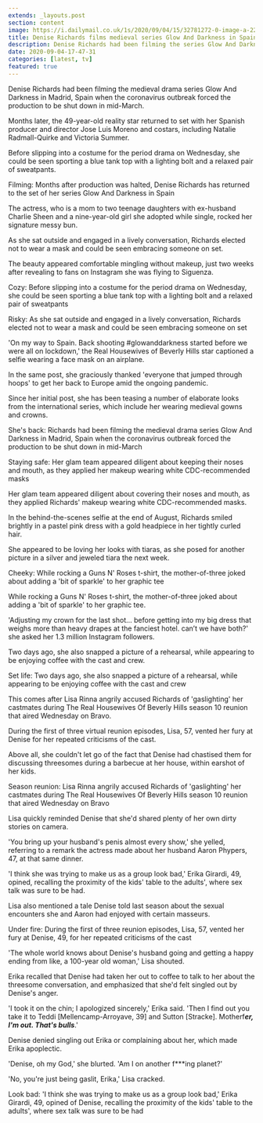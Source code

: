 ```yaml
---
extends: _layouts.post
section: content
image: https://i.dailymail.co.uk/1s/2020/09/04/15/32781272-0-image-a-22_1599231570158.jpg 
title: Denise Richards films medieval series Glow And Darkness in Spain 
description: Denise Richards had been filming the series Glow And Darkness in Madrid, Spain when the coronavirus outbreak forced the production to be shut down in mid-March. 
date: 2020-09-04-17-47-31 
categories: [latest, tv] 
featured: true 
--- 
```

Denise Richards had been filming the medieval drama series Glow And Darkness in Madrid, Spain when the coronavirus outbreak forced the production to be shut down in mid-March.  

Months later, the 49-year-old reality star returned to set with her Spanish producer and director Jose Luis Moreno and costars, including Natalie Radmall-Quirke and Victoria Summer. 

Before slipping into a costume for the period drama on Wednesday, she could be seen sporting a blue tank top with a lighting bolt and a relaxed pair of sweatpants. 

Filming: Months after production was halted, Denise Richards has returned to the set of her series Glow And Darkness in Spain

The actress, who is a mom to two teenage daughters with ex-husband Charlie Sheen and a nine-year-old girl she adopted while single, rocked her signature messy bun. 

As she sat outside and engaged in a lively conversation, Richards elected not to wear a mask and could be seen embracing someone on set.  

The beauty appeared comfortable mingling without makeup, just two weeks after revealing to fans on Instagram she was flying to Siguenza. 

Cozy: Before slipping into a costume for the period drama on Wednesday, she could be seen sporting a blue tank top with a lighting bolt and a relaxed pair of sweatpants

Risky: As she sat outside and engaged in a lively conversation, Richards elected not to wear a mask and could be seen embracing someone on set

'On my way to Spain. Back shooting #glowanddarkness started before we were all on lockdown,' the Real Housewives of Beverly Hills star captioned a selfie wearing a face mask on an airplane. 

In the same post, she graciously thanked 'everyone that jumped through hoops' to get her back to Europe amid the ongoing pandemic. 

Since her initial post, she has been teasing a number of elaborate looks from the international series, which include her wearing medieval gowns and crowns. 

She's back: Richards had been filming the medieval drama series Glow And Darkness in Madrid, Spain when the coronavirus outbreak forced the production to be shut down in mid-March

Staying safe: Her glam team appeared diligent about keeping their noses and mouth, as they applied her makeup wearing white CDC-recommended masks

Her glam team appeared diligent about covering their noses and mouth, as they applied Richards' makeup wearing white CDC-recommended masks. 

In the behind-the-scenes selfie at the end of August, Richards smiled brightly in a pastel pink dress with a gold headpiece in her tightly curled hair.  

She appeared to be loving her looks with tiaras, as she posed for another picture in a silver and jeweled tiara the next week.  

Cheeky: While rocking a Guns N' Roses t-shirt, the mother-of-three joked about adding a 'bit of sparkle' to her graphic tee

While rocking a Guns N' Roses t-shirt, the mother-of-three joked about adding a 'bit of sparkle' to her graphic tee. 

'Adjusting my crown for the last shot... before getting into my big dress that weighs more than heavy drapes at the fanciest hotel. can’t we have both?' she asked her 1.3 million Instagram followers. 

Two days ago, she also snapped a picture of a rehearsal, while appearing to be enjoying coffee with the cast and crew.  

Set life: Two days ago, she also snapped a picture of a rehearsal, while appearing to be enjoying coffee with the cast and crew

This comes after Lisa Rinna angrily accused Richards of 'gaslighting' her castmates during The Real Housewives Of Beverly Hills season 10 reunion that aired Wednesday on Bravo.

During the first of three virtual reunion episodes, Lisa, 57, vented her fury at Denise for her repeated criticisms of the cast.

Above all, she couldn't let go of the fact that Denise had chastised them for discussing threesomes during a barbecue at her house, within earshot of her kids.

Season reunion: Lisa Rinna angrily accused Richards of 'gaslighting' her castmates during The Real Housewives Of Beverly Hills season 10 reunion that aired Wednesday on Bravo

Lisa quickly reminded Denise that she'd shared plenty of her own dirty stories on camera.

'You bring up your husband's penis almost every show,' she yelled, referring to a remark the actress made about her husband Aaron Phypers, 47, at that same dinner.

'I think she was trying to make us as a group look bad,' Erika Girardi, 49, opined, recalling the proximity of the kids' table to the adults', where sex talk was sure to be had.

Lisa also mentioned a tale Denise told last season about the sexual encounters she and Aaron had enjoyed with certain masseurs.

Under fire: During the first of three reunion episodes, Lisa, 57, vented her fury at Denise, 49, for her repeated criticisms of the cast

'The whole world knows about Denise's husband going and getting a happy ending from like, a 100-year old woman,' Lisa shouted.

Erika recalled that Denise had taken her out to coffee to talk to her about the threesome conversation, and emphasized that she'd felt singled out by Denise's anger.

'I took it on the chin; I apologized sincerely,' Erika said. 'Then I find out you take it to Teddi [Mellencamp-Arroyave, 39] and Sutton [Stracke]. Motherf***er, I'm out. That's bulls***.'

Denise denied singling out Erika or complaining about her, which made Erika apoplectic.

'Denise, oh my God,' she blurted. 'Am I on another f***ing planet?'

'No, you're just being gaslit, Erika,' Lisa cracked.

Look bad: 'I think she was trying to make us as a group look bad,' Erika Girardi, 49, opined of Denise, recalling the proximity of the kids' table to the adults', where sex talk was sure to be had

